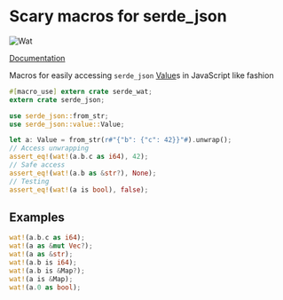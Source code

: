 # Scary macros for serde_json
![Wat](https://i.imgur.com/IppKJ.jpg)

[Documentation](http://mgoszcz2.github.io/serde_wat/serde_wat/index.html)
 
Macros for easily accessing `serde_json`
[Value](https://docs.serde.rs/serde_json/value/enum.Value.html)s
in JavaScript like fashion

```rust
#[macro_use] extern crate serde_wat;
extern crate serde_json;

use serde_json::from_str;
use serde_json::value::Value;

let a: Value = from_str(r#"{"b": {"c": 42}}"#).unwrap();
// Access unwrapping
assert_eq!(wat!(a.b.c as i64), 42);
// Safe access
assert_eq!(wat!(a.b as &str?), None);
// Testing
assert_eq!(wat!(a is bool), false);
```

## Examples

```rust
wat!(a.b.c as i64);
wat!(a as &mut Vec?);
wat!(a as &str);
wat!(a.b is i64);
wat!(a.b is &Map?);
wat!(a is &Map);
wat!(a.0 as bool);
```
